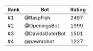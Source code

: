 Rank|Bot|Rating
---|---|---
#1|@RaspFish|2497
#2|@OpeningsBot|1999
#3|@DavidsGuterBot|1501
#4|@pawnrobot|1227
